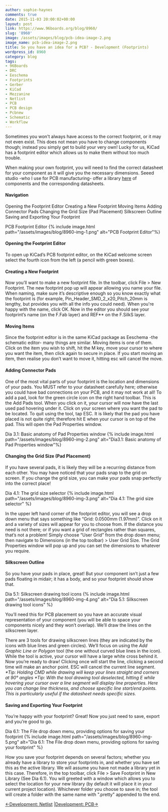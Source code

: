 ```yaml
---
author: sophie-haynes
comments: true
date: 2015-11-03 20:00:02+00:00
layout: post
link: https://www.96boards.org/blog/8960/
slug: '8960'
image: /assets/images/blog/pcb-idea-image-2.png
image_name: pcb-idea-image-2.png
title: So you have an idea for a PCB? - Development (Footprints)
wordpress_id: 8960
category: blog
tags:
- 96Boards
- DRC
- Eeschema
- Footprints
- Gerber
- KiCad
- Mezzanine
- Netlist
- PCB
- PCB design
- Pcbnew
- Schematic
- Workflow
---
```

Sometimes you won't always have access to the correct footprint, or it may not even exist. This does not mean you have to change components though; instead you simply get to build your very own! Lucky for us, KiCad has a footprint editor which allows us to make them without too much trouble.

When making your own footprint, you will need to find the correct datasheet for your component as it will give you the necessary dimensions. Seeed studio -who I use for PCB manufacturing- offer a library [here](https://www.seeedstudio.com/) of components and the corresponding datasheets.

#### Navigation

Opening the Footprint Editor
Creating a New Footprint
Moving Items
Adding Connector Pads
Changing the Grid Size (Pad Placement)
Silkscreen Outline
Saving and Exporting Your Footprint

PCB Footprint Editor
{% include image.html path="/assets/images/blog/8960-img-1.png" alt="PCB Footprint Editor"%}

#### Opening the Footprint Editor


To open up KiCad’s PCB footprint editor, on the KiCad welcome screen select the fourth icon from the left (a pencil with green boxes).


#### Creating a New Footprint


Now you’ll want to make a new footprint file. In the toolbar, click File > New Footprint. The new footprint pop up will appear allowing you name your file. When naming, make sure it’s descriptive enough so you know exactly what the footprint is (for example, Pin_Header_SMD_2_x20_Pitch_20mm is lengthy, but provides you with all the info you could need). When you're happy with the name, click OK. Now in the editor you should see your footprint’s name (on the F.Fab layer) and REF** on the F.SilkS layer.




#### Moving Items


Since the footprint editor is in the same KiCad package as Eeschema -the schematic editor- many things are similar. Moving items is one of them. Click on the item you wish to shift, hit the M key, move your cursor to where you want the item, then click again to secure in place. If you start moving an item, then realise you don’t want to move it, hitting esc will cancel the move.




#### Adding Connector Pads


One of the most vital parts of your footprint is the location and dimensions of your pads. You MUST refer to your datasheet carefully here; otherwise you could have bad connections on your PCB, and it may not work at all!
To add a pad, look for the green circle icon on the right hand toolbar. This is the Add Pads tool. When you click on it, your cursor will now have the last used pad hovering under it. Click on your screen where you want the pad to be located. To quit using the tool, tap ESC. It is likely that the pad you have placed is not quite right; therefore hit E when your cursor is on top of the pad. This will open the Pad Properties window.

Dia 3.1: Basic anatomy of Pad Properties window
{% include image.html path="/assets/images/blog/8960-img-2.png" alt="Dia3.1: Basic anatomy of Pad Properties window"%}



#### Changing the Grid Size (Pad Placement)


If you have several pads, it is likely they will be a recurring distance from each other. You may have noticed that your pads snap to the grid on screen. If you change the grid size, you can make your pads snap perfectly into the correct place!

Dia 4.1: The grid size selector
{% include image.html path="/assets/images/blog/8960-img-3.png" alt="Dia 4.1: The grid size selector" %}

In the upper left hand corner of the footprint editor, you will see a drop down menu that says something like “Grid: 0.0500mm (1.97mm)”. Click on it and a variety of sizes will appear for you to choose from. If the distance you need is not there; or if you want a grid of rectangles rather than squares, that’s not a problem! Simply choose “User Grid” from the drop down menu; then navigate to Dimensions (in the top toolbar) > User Grid Size. The Grid Properties window will pop up and you can set the dimensions to whatever you require.




#### Silkscreen Outline


So you have your pads in place, great! But your component isn’t just a few pads floating in midair; it has a body, and so your footprint should show that.

Dia 5.1: Silkscreen drawing tool icons
{% include image.html path="/assets/images/blog/8960-img-4.png" alt="Dia 5.1: Silkscreen drawing tool icons" %}

You’ll need this for PCB placement so you have an accurate visual representation of your component (you will be able to space your components nicely and they won’t overlap). We’ll draw the lines on the silkscreen layer.

There are 3 tools for drawing silkscreen lines (they are indicated by the icons with blue lines and green circles). We’ll focus on using the _Add Graphic Line or Polygon_ tool (the one without curved blue lines in the icon). While the tool is active, your cursor will have a large white cross behind it. Now you’re ready to draw! Clicking once will start the line, clicking a second time will make an anchor point. ESC will cancel the current line segment.
_*Tip: Holding CMD while drawing will keep your lines straight and corners at 90° angles_
_*Tip: With the tool drawing tool deselected, hitting E while hovering your cursor over a line segment will display line properties. Here you can change line thickness, and choose specific line start/end points. This is particularly useful if the datasheet needs specific sizes._


#### Saving and Exporting Your Footprint


You’re happy with your footprint? Great! Now you just need to save, export and you’re good to go.

Dia 6.1: The File drop down menu, providing options for saving your footprint
{% include image.html path="/assets/images/blog/8960-img-5.png" alt="Dia 6.1: The File drop down menu, providing options for saving your footprint" %}

How you save your footprint depends on several factors; whether you already have a library to store your footprints in, and whether you have set this as the active library. We will assume you have not made a library yet in this case. Therefore, in the top toolbar, click File > Save Footprint in New Library (See Dia 6.1). You will greeted with a window which allows you to select the location for your new library (by default it will place it in your current project location). Whichever folder you choose to save in; the tool will create a folder with the same name with ".pretty" appended to the end.


[←Development: Netlist](/blog/so-you-have-an-idea-for-a-pcb-development-netlist/) &#124;[Development: PCB→](/blog/so-you-have-an-idea-for-a-pcb-development-pcb/)
